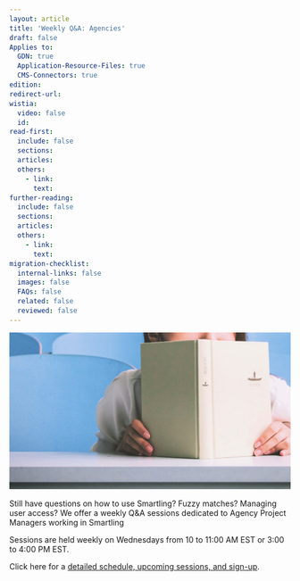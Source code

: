 ```yaml
---
layout: article
title: 'Weekly Q&A: Agencies'
draft: false
Applies to:
  GDN: true
  Application-Resource-Files: true
  CMS-Connectors: true
edition:
redirect-url:
wistia:
  video: false
  id:
read-first:
  include: false
  sections:
  articles:
  others:
    - link:
      text:
further-reading:
  include: false
  sections:
  articles:
  others:
    - link:
      text:
migration-checklist:
  internal-links: false
  images: false
  FAQs: false
  related: false
  reviewed: false
---
```



![](/uploads/versions/qa2---x----1497-836x---.png)

Still have questions on how to use Smartling? Fuzzy matches? Managing user access? We offer a weekly Q&A sessions dedicated to Agency Project Managers working in Smartling

Sessions are held weekly on Wednesdays from 10 to 11:00 AM EST or 3:00 to 4:00 PM EST.

Click here for a [detailed schedule, upcoming sessions, and sign-up](https://attendee.gotowebinar.com/rt/3962727139312039426).